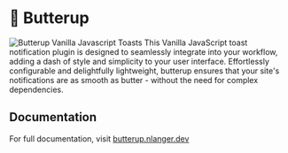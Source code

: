# 🍞 Butterup 

![Butterup Vanilla Javascript Toasts](https://butterup.nlanger.dev/ogimg.jpg)
This Vanilla JavaScript toast notification plugin is designed to seamlessly integrate into your workflow, adding a dash of style and simplicity to your user interface. Effortlessly configurable and delightfully lightweight, butterup ensures that your site's notifications are as smooth as butter - without the need for complex dependencies.

## Documentation

For full documentation, visit [butterup.nlanger.dev](https://butterup.nlanger.dev)
